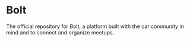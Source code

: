# Bolt
The official repository for Bolt, a platform built with the car community in mind and to connect and organize meetups.
